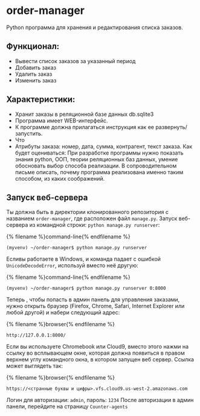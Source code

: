 # order-manager
Python программа для хранения и редактирования списка заказов.

## Функционал: 
- Вывести список заказов за указанный период
- Добавить заказ
- Удалить заказ
- Изменить заказ

## Характеристики:
- Хранит заказы в реляционной базе данных db.sqlite3
- Программа имеет WEB-интерфейс.
- К программе должна прилагаться инструкция как ее развернуть/запустить.
- Что
- Атрибуты заказа: номер, дата, сумма, контрагент, текст заказа.
Как будет оцениваться:
При разработке программы нужно показать знания python, ООП, теории реляционных баз данных, умение обосновать выбор способа реализации. В сопроводительном письме описать, почему программа реализована именно таким способом, из каких соображений. 

## Запуск веб-сервера

Ты должна быть в директории клонированного репозитория с названием `order-manager`, где расположен файл `manage.py`. Запуск веб-сервера из командной строки: `python manage.py runserver`:

{% filename %}command-line{% endfilename %}
```
(myvenv) ~/order-manager$ python manage.py runserver
```

Есливы работаете в Windows, и команда падает с ошибкой `UnicodeDecodeError`, используй вместо неё другую:

{% filename %}command-line{% endfilename %}
```
(myvenv) ~/order-manager$ python manage.py runserver 0:8000
```


Теперь , чтобы попасть в админ панель для управления заказами, нужно открыть браузер (Firefox, Chrome, Safari, Internet Explorer или любой другой) и набери следующий адрес:

{% filename %}browser{% endfilename %}
```
http://127.0.0.1:8000/
```
Если вы используете Chromebook или Cloud9, вместо этого нажми на ссылку во всплывающем окне, которая должна появиться в правом верхнем углу командного окна, в котором запущен веб сервер. Ссылка может выглядеть так:

{% filename %}browser{% endfilename %}
```
https://<странные буквы и цифры>.vfs.cloud9.us-west-2.amazonaws.com
```
Логин для авторизации: `admin`, пароль: `1234`
После авторизации в админ панели, перейдите на страницу `Counter-agents`
